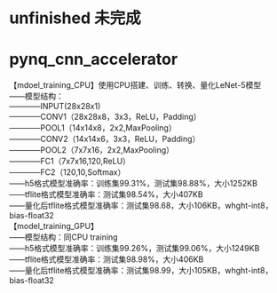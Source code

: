 # unfinished 未完成  
# pynq_cnn_accelerator
【mdoel_training_CPU】使用CPU搭建、训练、转换、量化LeNet-5模型  
——模型结构：   
————INPUT(28x28x1)  
————CONV1（28x28x8，3x3，ReLU，Padding）  
————POOL1（14x14x8，2x2,MaxPooling）  
————CONV2（14x14x6，3x3，ReLU，Padding）  
————POOL2（7x7x16，2x2,MaxPooling）  
————FC1（7x7x16,120,ReLU）  
————FC2（120,10,Softmax）  
——h5格式模型准确率：训练集99.31%，测试集98.88%，大小1252KB  
——tflite格式模型准确率：测试集98.54%，大小407KB  
——量化后tflite格式模型准确率：测试集98.68，大小106KB，whght-int8，bias-float32  
【model_training_GPU】  
——模型结构：同CPU training  
——h5格式模型准确率：训练集99.26%，测试集99.06%，大小1249KB  
——tflite格式模型准确率：测试集98.98%，大小406KB  
——量化后tflite格式模型准确率：测试集98.99，大小105KB，whght-int8，bias-float32  

